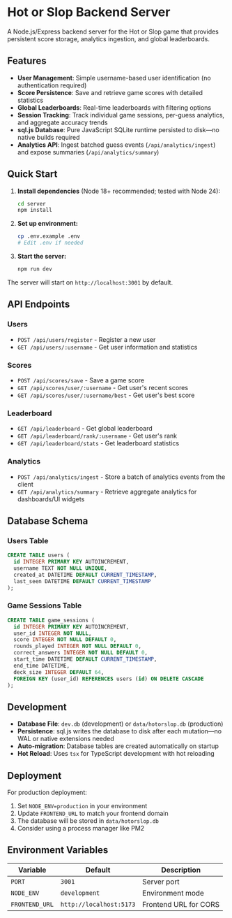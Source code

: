 # Hot or Slop Backend Server

A Node.js/Express backend server for the Hot or Slop game that provides persistent score storage, analytics ingestion, and global leaderboards.

## Features

- **User Management**: Simple username-based user identification (no authentication required)
- **Score Persistence**: Save and retrieve game scores with detailed statistics
- **Global Leaderboards**: Real-time leaderboards with filtering options
- **Session Tracking**: Track individual game sessions, per-guess analytics, and aggregate accuracy trends
- **sql.js Database**: Pure JavaScript SQLite runtime persisted to disk—no native builds required
- **Analytics API**: Ingest batched guess events (`/api/analytics/ingest`) and expose summaries (`/api/analytics/summary`)

## Quick Start

1. **Install dependencies** (Node 18+ recommended; tested with Node 24):
   ```bash
   cd server
   npm install
   ```

2. **Set up environment:**
   ```bash
   cp .env.example .env
   # Edit .env if needed
   ```

3. **Start the server:**
   ```bash
   npm run dev
   ```

The server will start on `http://localhost:3001` by default.

## API Endpoints

### Users
- `POST /api/users/register` - Register a new user
- `GET /api/users/:username` - Get user information and statistics

### Scores
- `POST /api/scores/save` - Save a game score
- `GET /api/scores/user/:username` - Get user's recent scores
- `GET /api/scores/user/:username/best` - Get user's best score

### Leaderboard
- `GET /api/leaderboard` - Get global leaderboard
- `GET /api/leaderboard/rank/:username` - Get user's rank
- `GET /api/leaderboard/stats` - Get leaderboard statistics

### Analytics
- `POST /api/analytics/ingest` - Store a batch of analytics events from the client
- `GET /api/analytics/summary` - Retrieve aggregate analytics for dashboards/UI widgets

## Database Schema

### Users Table
```sql
CREATE TABLE users (
  id INTEGER PRIMARY KEY AUTOINCREMENT,
  username TEXT NOT NULL UNIQUE,
  created_at DATETIME DEFAULT CURRENT_TIMESTAMP,
  last_seen DATETIME DEFAULT CURRENT_TIMESTAMP
);
```

### Game Sessions Table
```sql
CREATE TABLE game_sessions (
  id INTEGER PRIMARY KEY AUTOINCREMENT,
  user_id INTEGER NOT NULL,
  score INTEGER NOT NULL DEFAULT 0,
  rounds_played INTEGER NOT NULL DEFAULT 0,
  correct_answers INTEGER NOT NULL DEFAULT 0,
  start_time DATETIME DEFAULT CURRENT_TIMESTAMP,
  end_time DATETIME,
  deck_size INTEGER DEFAULT 64,
  FOREIGN KEY (user_id) REFERENCES users (id) ON DELETE CASCADE
);
```

## Development

- **Database File**: `dev.db` (development) or `data/hotorslop.db` (production)
- **Persistence**: sql.js writes the database to disk after each mutation—no WAL or native extensions needed
- **Auto-migration**: Database tables are created automatically on startup
- **Hot Reload**: Uses `tsx` for TypeScript development with hot reloading

## Deployment

For production deployment:

1. Set `NODE_ENV=production` in your environment
2. Update `FRONTEND_URL` to match your frontend domain
3. The database will be stored in `data/hotorslop.db`
4. Consider using a process manager like PM2

## Environment Variables

| Variable | Default | Description |
|----------|---------|-------------|
| `PORT` | `3001` | Server port |
| `NODE_ENV` | `development` | Environment mode |
| `FRONTEND_URL` | `http://localhost:5173` | Frontend URL for CORS |
